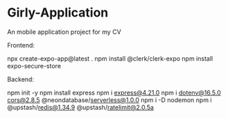 # Girly-Application
An mobile application project for my CV



Frontend:

npx create-expo-app@latest .
npm install @clerk/clerk-expo
npm install expo-secure-store

Backend:

npm init -y
npm install express
npm i express@4.21.0
npm i dotenv@16.5.0 cors@2.8.5 @neondatabase/serverless@1.0.0
npm i -D nodemon
npm i @upstash/redis@1.34.9 @upstash/ratelimit@2.0.5a